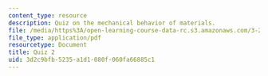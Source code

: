 ```yaml
---
content_type: resource
description: Quiz on the mechanical behavior of materials.
file: /media/https%3A/open-learning-course-data-rc.s3.amazonaws.com/3-22-mechanical-behavior-of-materials-spring-2008/3d2c9bfb5235a1d1080f060fa66885c1_quiz2.pdf
file_type: application/pdf
resourcetype: Document
title: Quiz 2
uid: 3d2c9bfb-5235-a1d1-080f-060fa66885c1
---
```

